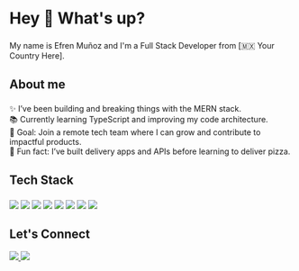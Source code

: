<h1 align="left">Hey 👋 What's up?</h1>

###

<p align="left">My name is Efren Muñoz and I'm a Full Stack Developer from [🇲🇽 Your Country Here].</p>

###

<h2 align="left">About me</h2>

###

<p align="left">
✨ I’ve been building and breaking things with the MERN stack.<br>
📚 Currently learning TypeScript and improving my code architecture.<br>
🎯 Goal: Join a remote tech team where I can grow and contribute to impactful products.<br>
🎲 Fun fact: I’ve built delivery apps and APIs before learning to deliver pizza.
</p>

###

<h2 align="left">Tech Stack</h2>

###

<p align="left">
  <img src="https://img.shields.io/badge/JavaScript-F7DF1E?logo=javascript&logoColor=000&style=for-the-badge" />
  <img src="https://img.shields.io/badge/TypeScript-3178C6?logo=typescript&logoColor=fff&style=for-the-badge" />
  <img src="https://img.shields.io/badge/React-61DAFB?logo=react&logoColor=000&style=for-the-badge" />
  <img src="https://img.shields.io/badge/Node.js-339933?logo=node.js&logoColor=fff&style=for-the-badge" />
  <img src="https://img.shields.io/badge/Express-000000?logo=express&logoColor=fff&style=for-the-badge" />
  <img src="https://img.shields.io/badge/MongoDB-47A248?logo=mongodb&logoColor=fff&style=for-the-badge" />
  <img src="https://img.shields.io/badge/Git-F05032?logo=git&logoColor=fff&style=for-the-badge" />
  <img src="https://img.shields.io/badge/Tailwind%20CSS-38B2AC?logo=tailwind-css&logoColor=fff&style=for-the-badge" />
</p>

###

<h2 align="left">Let's Connect</h2>

<p align="left">
  <a href="[https://www.linkedin.com/in/tuusuario](https://www.linkedin.com/in/efren-david-cano-mu%C3%B1oz/)" target="_blank">
    <img src="https://img.shields.io/badge/LinkedIn-0A66C2?logo=linkedin&logoColor=white&style=for-the-badge" />
  </a>
  <a href="mailto:efrendavid288@gmail.com" target="_blank">
    <img src="https://img.shields.io/badge/Gmail-D14836?logo=gmail&logoColor=white&style=for-the-badge" />
  </a>
</p>
